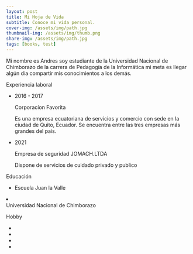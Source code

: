 ```yaml
---
layout: post
title: Mi Hoja de Vida
subtitle: Conoce mi vida personal.
cover-img: /assets/img/path.jpg
thumbnail-img: /assets/img/thumb.png
share-img: /assets/img/path.jpg
tags: [books, test]
---
```


<p>Mi nombre es Andres soy estudiante de la Universidad Nacional de Chimborazo de la carrera de Pedagogía de la Informática mi meta es llegar algún dia compartir mis conocimientos a los demás.</p>
    </div>
    <div class="resume_item resume_work">
        <div class="title">
           <p class="bold">Experiencia laboral</p>
         </div>
        <ul>
            <li>
                <div class="date">2016 - 2017</div> 
                <div class="info">
                     <p class="semi-bold">Corporacíon Favorita</p> 
                  <p>Es una empresa ecuatoriana de servicios y comercio con sede en la ciudad de Quito, Ecuador. Se encuentra entre las tres empresas más grandes del país.</p>
                </div>
            </li>
            <li>
              <div class="date"> 2021 </div>
              <div class="info">
                     <p class="semi-bold">Empresa de seguridad JOMACH.LTDA</p> 
                  <p>Dispone de servicios de cuidado privado y publico</p>
                </div>
            </li>
        </ul>
    </div>
<div class="resume_item resume_education">
      <div class="title">
           <p class="bold">Educación</p>
         </div>
      <ul>
            <li>
                <div class="date">Escuela Juan la Valle</div> 
                </div>
            </li>
            <li>
              <div class="date">Universidad Nacional de Chimborazo</div>
                </div>
            </li>
        </ul>
    </div>
    <div class="resume_item resume_hobby">
      <div class="title">
           <p class="bold">Hobby</p>
         </div>
       <ul>
         <li><i class="fas fa-book"></i></li>
         <li><i class="fas fa-gamepad"></i></li>
         <li><i class="fas fa-music"></i></li>
         <li><i class="fab fa-pagelines"></i></li>
      </ul>
    </div>
  </div>
</div>
